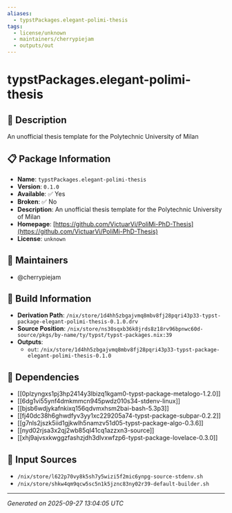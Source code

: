 ```yaml
---
aliases:
  - typstPackages.elegant-polimi-thesis
tags:
  - license/unknown
  - maintainers/cherrypiejam
  - outputs/out
---
```


# typstPackages.elegant-polimi-thesis

## 📝 Description

An unofficial thesis template for the Polytechnic University of Milan

## 📋 Package Information

- **Name**: `typstPackages.elegant-polimi-thesis`
- **Version**: `0.1.0`
- **Available**: ✅ Yes
- **Broken**: ✅ No
- **Description**: An unofficial thesis template for the Polytechnic University of Milan
- **Homepage**: [https://github.com/VictuarVi/PoliMi-PhD-Thesis](https://github.com/VictuarVi/PoliMi-PhD-Thesis)
- **License**: `unknown`
## 👥 Maintainers

- @cherrypiejam


## 🔧 Build Information

- **Derivation Path**: `/nix/store/1d4hh5zbgajvmq8mbv8fj28pqri43p33-typst-package-elegant-polimi-thesis-0.1.0.drv`
- **Source Position**: `/nix/store/ns30sqxb36k8jrds8z18rv96bpnwc60d-source/pkgs/by-name/ty/typst/typst-packages.nix:39`
- **Outputs**:
  - `out`:  `/nix/store/1d4hh5zbgajvmq8mbv8fj28pqri43p33-typst-package-elegant-polimi-thesis-0.1.0`

## 🔗 Dependencies

- [[0plzyngxs1pj3hp2414y3lbizq1kgam0-typst-package-metalogo-1.2.0]]
- [[6dg1vi55ynf4dmkmmcn945pwdz010s34-stdenv-linux]]
- [[bjsb6wdjykafnkixq156qdvmxhsm2bai-bash-5.3p3]]
- [[fj40dc38h6ghwdfyv3yy1xc229205a74-typst-package-subpar-0.2.2]]
- [[g7nls2jszk5iid1gjkwlh5namzv51d05-typst-package-algo-0.3.6]]
- [[nyd02rjsa3x2qj2wb85ql41cq1azzxn3-source]]
- [[xhj9ajvsxkwggzfashzjdh3dlvxwfzp6-typst-package-lovelace-0.3.0]]

## 📁 Input Sources

- `/nix/store/l622p70vy8k5sh7y5wizi5f2mic6ynpg-source-stdenv.sh`
- `/nix/store/shkw4qm9qcw5sc5n1k5jznc83ny02r39-default-builder.sh`

---
*Generated on 2025-09-27 13:04:05 UTC*
